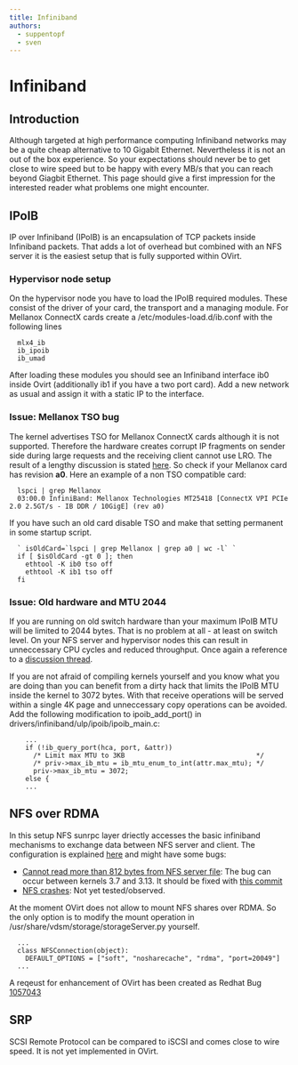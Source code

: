 ```yaml
---
title: Infiniband
authors:
  - suppentopf
  - sven
---
```


# Infiniband

## Introduction

Although targeted at high performance computing Infiniband networks may be a quite cheap alternative to 10 Gigabit Ethernet. Nevertheless it is not an out of the box experience. So your expectations should never be to get close to wire speed but to be happy with every MB/s that you can reach beyond Giagbit Ethernet. This page should give a first impression for the interested reader what problems one might encounter.

## IPoIB

IP over Infiniband (IPoIB) is an encapsulation of TCP packets inside Infiniband packets. That adds a lot of overhead but combined with an NFS server it is the easiest setup that is fully supported within OVirt.

### Hypervisor node setup

On the hypervisor node you have to load the IPoIB required modules. These consist of the driver of your card, the transport and a managing module. For Mellanox ConnectX cards create a /etc/modules-load.d/ib.conf with the following lines

      mlx4_ib
      ib_ipoib
      ib_umad

After loading these modules you should see an Infiniband interface ib0 inside Ovirt (additionally ib1 if you have a two port card). Add a new network as usual and assign it with a static IP to the interface.

### Issue: Mellanox TSO bug

The kernel advertises TSO for Mellanox ConnectX cards although it is not supported. Therefore the hardware creates corrupt IP fragments on sender side during large requests and the receiving client cannot use LRO. The result of a lengthy discussion is stated [here](http://www.spinics.net/lists/linux-rdma/msg17787.html). So check if your Mellanox card has revision **a0**. Here an example of a non TSO compatible card:

      lspci | grep Mellanox
      03:00.0 InfiniBand: Mellanox Technologies MT25418 [ConnectX VPI PCIe 2.0 2.5GT/s - IB DDR / 10GigE] (rev a0)

If you have such an old card disable TSO and make that setting permanent in some startup script.

      ` isOldCard=`lspci | grep Mellanox | grep a0 | wc -l` `
      if [ $isOldCard -gt 0 ]; then
        ethtool -K ib0 tso off
        ethtool -K ib1 tso off
      fi

### Issue: Old hardware and MTU 2044

If you are running on old switch hardware than your maximum IPoIB MTU will be limited to 2044 bytes. That is no problem at all - at least on switch level. On your NFS server and hypervisor nodes this can result in unneccessary CPU cycles and reduced throughput. Once again a reference to a [discussion thread](http://www.spinics.net/lists/linux-rdma/msg15133.html).

If you are not afraid of compiling kernels yourself and you know what you are doing than you can benefit from a dirty hack that limits the IPoIB MTU inside the kernel to 3072 bytes. With that receive operations will be served within a single 4K page and unneccessary copy operations can be avoided. Add the following modification to ipoib_add_port() in drivers/infiniband/ulp/ipoib/ipoib_main.c:

        ...
        if (!ib_query_port(hca, port, &attr))
          /* Limit max MTU to 3KB                                 */
          /* priv->max_ib_mtu = ib_mtu_enum_to_int(attr.max_mtu); */
          priv->max_ib_mtu = 3072;
        else {
        ...

## NFS over RDMA

In this setup NFS sunrpc layer driectly accesses the basic infiniband mechanisms to exchange data between NFS server and client. The configuration is explained [here](https://www.kernel.org/doc/Documentation/filesystems/nfs/nfs-rdma.txt) and might have some bugs:

*   [Cannot read more than 812 bytes from NFS server file](https://bugzilla.redhat.com/show_bug.cgi?id=1046011): The bug can occur between kernels 3.7 and 3.13. It should be fixed with [this commit](http://article.gmane.org/gmane.linux.nfs/60953)
*   [NFS crashes](http://www.mail-archive.com/linux-rdma@vger.kernel.org/msg14145.html): Not yet tested/observed.

At the moment OVirt does not allow to mount NFS shares over RDMA. So the only option is to modify the mount operation in /usr/share/vdsm/storage/storageServer.py yourself.

      ...
      class NFSConnection(object):
        DEFAULT_OPTIONS = ["soft", "nosharecache", "rdma", "port=20049"]
      ...

A reqeust for enhancement of OVirt has been created as Redhat Bug [1057043](https://bugzilla.redhat.com/show_bug.cgi?id=1057043)

## SRP

SCSI Remote Protocol can be compared to iSCSI and comes close to wire speed. It is not yet implemented in OVirt.
